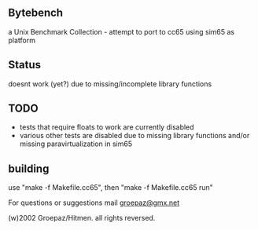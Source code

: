 
## Bytebench

a Unix Benchmark Collection - attempt to port to cc65 using sim65 as platform

## Status

doesnt work (yet?) due to missing/incomplete library functions

## TODO

- tests that require floats to work are currently disabled
- various other tests are disabled due to missing library functions and/or missing
  paravirtualization in sim65

## building

use "make -f Makefile.cc65", then "make -f Makefile.cc65 run"


For questions or suggestions mail groepaz@gmx.net

(w)2002 Groepaz/Hitmen. all rights reversed.
